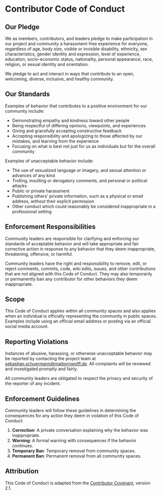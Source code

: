# Contributor Code of Conduct

## Our Pledge

We as members, contributors, and leaders pledge to make participation in our project and community a harassment-free experience for everyone, regardless of age, body size, visible or invisible disability, ethnicity, sex characteristics, gender identity and expression, level of experience, education, socio-economic status, nationality, personal appearance, race, religion, or sexual identity and orientation.

We pledge to act and interact in ways that contribute to an open, welcoming, diverse, inclusive, and healthy community.

## Our Standards

Examples of behavior that contributes to a positive environment for our community include:

- Demonstrating empathy and kindness toward other people
- Being respectful of differing opinions, viewpoints, and experiences
- Giving and gracefully accepting constructive feedback
- Accepting responsibility and apologizing to those affected by our mistakes, and learning from the experience
- Focusing on what is best not just for us as individuals but for the overall community

Examples of unacceptable behavior include:

- The use of sexualized language or imagery, and sexual attention or advances of any kind
- Trolling, insulting or derogatory comments, and personal or political attacks
- Public or private harassment
- Publishing others’ private information, such as a physical or email address, without their explicit permission
- Other conduct which could reasonably be considered inappropriate in a professional setting

## Enforcement Responsibilities

Community leaders are responsible for clarifying and enforcing our standards of acceptable behavior and will take appropriate and fair corrective action in response to any behavior that they deem inappropriate, threatening, offensive, or harmful.

Community leaders have the right and responsibility to remove, edit, or reject comments, commits, code, wiki edits, issues, and other contributions that are not aligned with this Code of Conduct. They may also temporarily or permanently ban any contributor for other behaviors they deem inappropriate.

## Scope

This Code of Conduct applies within all community spaces and also applies when an individual is officially representing the community in public spaces. Examples include using an official email address or posting via an official social media account.

## Reporting Violations

Instances of abusive, harassing, or otherwise unacceptable behavior may be reported by contacting the project team at <sebastian.schuermann@maibornwolff.de>. All complaints will be reviewed and investigated promptly and fairly.

All community leaders are obligated to respect the privacy and security of the reporter of any incident.

## Enforcement Guidelines

Community leaders will follow these guidelines in determining the consequences for any action they deem in violation of this Code of Conduct:

1. **Correction**: A private conversation explaining why the behavior was inappropriate.
2. **Warning**: A formal warning with consequences if the behavior continues.
3. **Temporary Ban**: Temporary removal from community spaces.
4. **Permanent Ban**: Permanent removal from all community spaces.

## Attribution

This Code of Conduct is adapted from the [Contributor Covenant](https://www.contributor-covenant.org), version 2.1.
